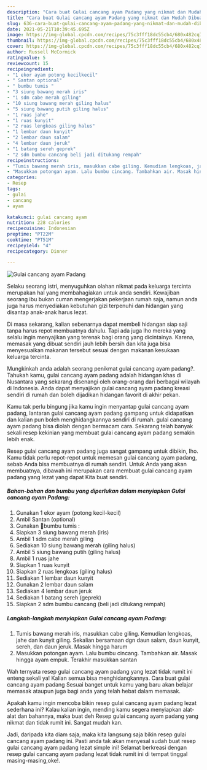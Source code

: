 ```yaml
---
description: "Cara buat Gulai cancang ayam Padang yang nikmat dan Mudah Dibuat"
title: "Cara buat Gulai cancang ayam Padang yang nikmat dan Mudah Dibuat"
slug: 636-cara-buat-gulai-cancang-ayam-padang-yang-nikmat-dan-mudah-dibuat
date: 2021-05-21T10:39:45.695Z
image: https://img-global.cpcdn.com/recipes/75c3fff18dc55cb4/680x482cq70/gulai-cancang-ayam-padang-foto-resep-utama.jpg
thumbnail: https://img-global.cpcdn.com/recipes/75c3fff18dc55cb4/680x482cq70/gulai-cancang-ayam-padang-foto-resep-utama.jpg
cover: https://img-global.cpcdn.com/recipes/75c3fff18dc55cb4/680x482cq70/gulai-cancang-ayam-padang-foto-resep-utama.jpg
author: Russell McCormick
ratingvalue: 5
reviewcount: 15
recipeingredient:
- "1 ekor ayam potong kecilkecil"
- " Santan optional"
- " bumbu tumis "
- "3 siung bawang merah iris"
- "1 sdm cabe merah giling"
- "10 siung bawang merah giling halus"
- "5 siung bawang putih giling halus"
- "1 ruas jahe"
- "1 ruas kunyit"
- "2 ruas lengkoas giling halus"
- "1 lembar daun kunyit"
- "2 lembar daun salam"
- "4 lembar daun jeruk"
- "1 batang sereh geprek"
- "2 sdm bumbu cancang beli jadi ditukang rempah"
recipeinstructions:
- "Tumis bawang merah iris, masukkan cabe giling. Kemudian lengkoas, jahe dan kunyit giling. Sekalian bersamaan dgn daun salam, daun kunyit, sereh, dan daun jeruk. Masak hingga harum"
- "Masukkan potongan ayam. Lalu bumbu cincang. Tambahkan air. Masak hingga ayam empuk. Terakhir masukkan santan"
categories:
- Resep
tags:
- gulai
- cancang
- ayam

katakunci: gulai cancang ayam 
nutrition: 228 calories
recipecuisine: Indonesian
preptime: "PT22M"
cooktime: "PT51M"
recipeyield: "4"
recipecategory: Dinner

---
```



![Gulai cancang ayam Padang](https://img-global.cpcdn.com/recipes/75c3fff18dc55cb4/680x482cq70/gulai-cancang-ayam-padang-foto-resep-utama.jpg)

Selaku seorang istri, menyuguhkan olahan nikmat pada keluarga tercinta merupakan hal yang membahagiakan untuk anda sendiri. Kewajiban seorang ibu bukan cuman mengerjakan pekerjaan rumah saja, namun anda juga harus menyediakan kebutuhan gizi terpenuhi dan hidangan yang disantap anak-anak harus lezat.

Di masa  sekarang, kalian sebenarnya dapat membeli hidangan siap saji tanpa harus repot membuatnya dahulu. Tapi ada juga lho mereka yang selalu ingin menyajikan yang terenak bagi orang yang dicintainya. Karena, memasak yang dibuat sendiri jauh lebih bersih dan kita juga bisa menyesuaikan makanan tersebut sesuai dengan makanan kesukaan keluarga tercinta. 



Mungkinkah anda adalah seorang penikmat gulai cancang ayam padang?. Tahukah kamu, gulai cancang ayam padang adalah hidangan khas di Nusantara yang sekarang disenangi oleh orang-orang dari berbagai wilayah di Indonesia. Anda dapat menyajikan gulai cancang ayam padang kreasi sendiri di rumah dan boleh dijadikan hidangan favorit di akhir pekan.

Kamu tak perlu bingung jika kamu ingin menyantap gulai cancang ayam padang, lantaran gulai cancang ayam padang gampang untuk didapatkan dan kalian pun boleh menghidangkannya sendiri di rumah. gulai cancang ayam padang bisa diolah dengan bermacam cara. Sekarang telah banyak sekali resep kekinian yang membuat gulai cancang ayam padang semakin lebih enak.

Resep gulai cancang ayam padang juga sangat gampang untuk dibikin, lho. Kamu tidak perlu repot-repot untuk memesan gulai cancang ayam padang, sebab Anda bisa membuatnya di rumah sendiri. Untuk Anda yang akan membuatnya, dibawah ini merupakan cara membuat gulai cancang ayam padang yang lezat yang dapat Kita buat sendiri.

<!--inarticleads1-->

##### Bahan-bahan dan bumbu yang diperlukan dalam menyiapkan Gulai cancang ayam Padang:

1. Gunakan 1 ekor ayam (potong kecil-kecil)
1. Ambil  Santan (optional)
1. Gunakan  🌻bumbu tumis :
1. Siapkan 3 siung bawang merah (iris)
1. Ambil 1 sdm cabe merah giling
1. Sediakan 10 siung bawang merah (giling halus)
1. Ambil 5 siung bawang putih (giling halus)
1. Ambil 1 ruas jahe
1. Siapkan 1 ruas kunyit
1. Siapkan 2 ruas lengkoas (giling halus)
1. Sediakan 1 lembar daun kunyit
1. Gunakan 2 lembar daun salam
1. Sediakan 4 lembar daun jeruk
1. Sediakan 1 batang sereh (geprek)
1. Siapkan 2 sdm bumbu cancang (beli jadi ditukang rempah)




<!--inarticleads2-->

##### Langkah-langkah menyiapkan Gulai cancang ayam Padang:

1. Tumis bawang merah iris, masukkan cabe giling. Kemudian lengkoas, jahe dan kunyit giling. Sekalian bersamaan dgn daun salam, daun kunyit, sereh, dan daun jeruk. Masak hingga harum
1. Masukkan potongan ayam. Lalu bumbu cincang. Tambahkan air. Masak hingga ayam empuk. Terakhir masukkan santan




Wah ternyata resep gulai cancang ayam padang yang lezat tidak rumit ini enteng sekali ya! Kalian semua bisa menghidangkannya. Cara buat gulai cancang ayam padang Sesuai banget untuk kamu yang baru akan belajar memasak ataupun juga bagi anda yang telah hebat dalam memasak.

Apakah kamu ingin mencoba bikin resep gulai cancang ayam padang lezat sederhana ini? Kalau kalian ingin, mending kamu segera menyiapkan alat-alat dan bahannya, maka buat deh Resep gulai cancang ayam padang yang nikmat dan tidak rumit ini. Sangat mudah kan. 

Jadi, daripada kita diam saja, maka kita langsung saja bikin resep gulai cancang ayam padang ini. Pasti anda tak akan menyesal sudah buat resep gulai cancang ayam padang lezat simple ini! Selamat berkreasi dengan resep gulai cancang ayam padang lezat tidak rumit ini di tempat tinggal masing-masing,oke!.

